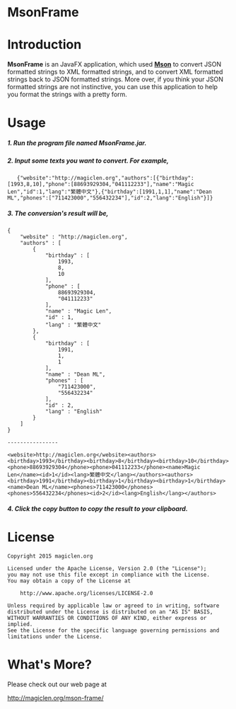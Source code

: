 MsonFrame
=================================

# Introduction

**MsonFrame** is an JavaFX application, which used [**Mson**](https://github.com/magiclen/MagicLenJSON "Mson") to convert JSON formatted strings to XML formatted strings, and to convert XML formatted strings back to JSON formatted strings. More over, if you think your JSON formatted strings are not instinctive, you can use this application to help you format the strings with a pretty form.

# Usage

##### 1. Run the program file named **MsonFrame.jar**. #####
##### 2. Input some texts you want to convert. For example, #####

       {"website":"http://magiclen.org","authors":[{"birthday":[1993,8,10],"phone":[88693929304,"041112233"],"name":"Magic Len","id":1,"lang":"繁體中文"},{"birthday":[1991,1,1],"name":"Dean ML","phones":["711423000","556432234"],"id":2,"lang":"English"}]}

##### 3. The conversion's result will be, #####

    {
        "website" : "http://magiclen.org",
        "authors" : [
            {
                "birthday" : [
                    1993,
                    8,
                    10
                ],
                "phone" : [
                    88693929304,
                    "041112233"
                ],
                "name" : "Magic Len",
                "id" : 1,
                "lang" : "繁體中文"
            },
            {
                "birthday" : [
                    1991,
                    1,
                    1
                ],
                "name" : "Dean ML",
                "phones" : [
                    "711423000",
                    "556432234"
                ],
                "id" : 2,
                "lang" : "English"
            }
        ]
    }

    ----------------

    <website>http://magiclen.org</website><authors><birthday>1993</birthday><birthday>8</birthday><birthday>10</birthday><phone>88693929304</phone><phone>041112233</phone><name>Magic Len</name><id>1</id><lang>繁體中文</lang></authors><authors><birthday>1991</birthday><birthday>1</birthday><birthday>1</birthday><name>Dean ML</name><phones>711423000</phones><phones>556432234</phones><id>2</id><lang>English</lang></authors>

##### 4. Click the **copy** button to copy the result to your clipboard. #####

# License

    Copyright 2015 magiclen.org

    Licensed under the Apache License, Version 2.0 (the "License");
    you may not use this file except in compliance with the License.
    You may obtain a copy of the License at

        http://www.apache.org/licenses/LICENSE-2.0

    Unless required by applicable law or agreed to in writing, software
    distributed under the License is distributed on an "AS IS" BASIS,
    WITHOUT WARRANTIES OR CONDITIONS OF ANY KIND, either express or implied.
    See the License for the specific language governing permissions and
    limitations under the License.

# What's More?

Please check out our web page at

http://magiclen.org/mson-frame/

